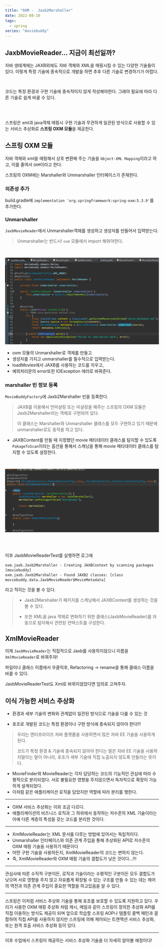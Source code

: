 ```yaml
---
title: "OXM -  Jaxb2Marshaller"
date: 2022-08-10
tags:
  - spring
series: "moviebuddy"
---
```


## JaxbMovieReader... 지금이 최선일까?

자바 생태계에는 JAXB외에도 자바 객체와 XML을 매핑시킬 수 있는 다양한 기술들이 있다. 이렇게 특정 기술에 종속적으로 개발을 하면 추후 다른 기술로 변경하기가 어렵다. <br/>

<br/>

코드는 특정 환경과 구현 기술에 종속적이지 않게 작성해야한다. 그래야 필요에 따라 다른 기술로 쉽게 바꿀 수 있다.

<br/><br/>

스프링은 xml과 java객체 매핑시 구현 기술과 무관하게 일관된 방식으로 사용할 수 있는 서비스 추상화로 **스프링 OXM 모듈**을 제공한다.



## 스프링 OXM 모듈

자바 객체와 xml을 매핑해서 상호 변환해 주는 기술을 `Object-XML Mapping`이라고 하고, 이를 줄여서 `OXM`이라고 한다.<br/>

스프링의 OXM에는 Marshaller와 Ummarshaller 인터페이스가 존재한다.<br/>



### 의존성 추가

build.gradle에 `implementation 'org.springframework:spring-oxm:5.3.9'`를 추가한다.



### Unmarshaller

`JaxbMovieReader`에서 Unmarshaller객체를 생성하고 생성자를 만들어서 입력받는다.

> Unmarshaller는 반드시! `oxm` 모듈에서 import 해와야한다.

<br/>

![](remove-jaxb.png)

* oxm 모듈의 Unmarshaller로 객체를 만들고
* 생성자를 가지고 unmarshaller를 필수적으로 입력받는다.
* loadMovies에서 JAXB를 사용하는 코드를 지우고,
* 예외처리문의 error또한 IOException 에러로 바꿔준다.



### marshaller 빈 정보 등록

`MovieBuddyFactory`에 Jaxb2Marshaller 빈을 등록한다.

> JAXB를 이용해서 언마샬링 또는 마샬링을 해주는 스프링의 OXM 모듈은 Jaxb2Marshaller라는 객체로 구현되어 있다.<br/>
>
> 이 클래스는 Marshaller와 Unmarshaller 클래스를 모두 구현하고 있기 때문에 unmarshaller로도 동작을 하고 있다.

* JAXBContent를 만들 때 지정했던 movie 메타데이터 클래스를 탐지할 수 있도록 `PakageToScan`이라는 옵션을 통해서 스캐닝을 통해 movie 메타데이터 클래스를 탐지할 수 있도록 설정한다.

<br/>

![](jaxb2marshaller.png)

<br/><br/>

이후 JaxbMovieReaderTest를 실행하면 로그에

```
oxm.jaxb.Jaxb2Marshaller - Creating JAXBContext by scanning packages [moviebuddy]
oxm.jaxb.Jaxb2Marshaller - Found JAXB2 classes: [class moviebuddy.data.JaxbMovieReader$MovieMetadata]
```

라고 적히는 것을 볼 수 있다.

> * Jaxb2Marshaller가 패키지를 스캐닝해서  JAXBContext를 생성하는 것을 볼 수 있다. 
>
> * 또한 XML을 java 객체로 변화하기 위한 클래스(JaxbMovieReader)를 자동으로 탐지해서 관련된 컨텍스트를 구성한다.



## XmlMovieReader

이제 `JaxbMovieReader`는 직접적으로 Jaxb를 사용하지않으니 이름을 `XmlMovieReader`로 바꿔주자!<br/>

파일이나 클래스 이름에서 우클릭후, Refactoring -> rename을 통해 클래스 이름을 바꿀 수 있다.<br/>

JaxbMovieReaderTest도 Xml로 바뀌지않았다면 임의로 고쳐주자.



## 이식 가능한 서비스 추상화

* 환경과 세부 기술의 변화와 관계없이 일관된 방식으로 기술을 다룰 수 있는 것

* 포조로 개발된 코드는 특정 환경이나 구현 방식에 종속되지 않아야 한다!!!

> 우리는 엔터프라이즈 자바 플랫폼을 사용하면서 많은 자바 EE 기술을 사용하게 된다.<br/> 
>
> 코드가 특정 환경 & 기술에 종속되지 않아야 한다는 말은 자바 EE 기술을 사용하지말라는 말이 아니라, 포조가 세부 기술에 직접 노출되지 않도록 만들라는 뜻이다.





* MovieFinder와 MovieReader는 각자 담당하는 코드의 기능적인 관심에 따라 수평적으로 분리되었다. 서로 불필요한 영향을 주지않으면서 독자적으로 확장이 가능하게 설계되었다.
* 이처럼 같은 애플리케이션 로직을 담았지만 역할에 따라 분리를 행한다.

---

* OXM 서비스 추상화는 이와 조금 다르다.
* 애플리케이션의 비즈니스 로직과 그 하위에서 동작하는 저수준의 XML 기술이라는 아예 다른 계층의 특성을 갖는 코드를 분리한 것이다.

---

* XmlMovieReader는 XML 문서를 다루는 방법에 있어서는 독립적이다.
* Unmarshaller 인터페이스와 의존 관계 주입을 통해 추상화된 API로 저수준의 OXM 매핑 기술을 사용하기 때문이다
* 어떤 구현 기술을 사용하든지, XmlMovieReader의 코드는 변하지 않는다.
* 즉, XmlMovieReader와 OXM 매핑 기술의 결합도가 낮은 것이다...!!!

---

관심사에 따른 수직적 구분이든, 로직과 기술이라는 수평적인 구분이든 모두 결합도가 낮으며 서로 영향을 주지 않고 자유롭게 확장될 수 있는 구조를 만들 수 있는 데는 제어의 역전과 의존 관계 주입이 중요한 역할을 하고있음을 알 수 있다.

---

스프링은 이처럼 서비스 추상화 기술을 통해 포조를 보호할 수 있도록 지원하고 있다. 우리가 사용한 OXM 매핑 추상화 처럼 캐시, 메일과 같이 스프링이 정의한 추상화 API를 직접 이용하는 방식도 제공이 되며 앞으로 학습할 스프링 AOP나 템플릿 콜백 패턴과 결합하여 직접 API를 사용하지 않지만  스프링에 의해 제어되는 트랜잭션 서비스 추상화, 또는 원격 호출 서비스 추상화 등이 있다.

---

이후 수업에서 스프링이 제공하는 서비스 추상화 기술을 더 자세히 알아볼 예정이다!

